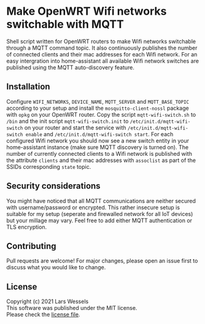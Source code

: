 # Make OpenWRT Wifi networks switchable with MQTT

Shell script written for OpenWRT routers to make Wifi networks switchable
through a MQTT command topic. It also continuously publishes the number of
connected clients and their mac addresses for each Wifi network. For an
easy intergration into home-assistant all available Wifi network switches
are published using the MQTT auto-discovery feature.

## Installation

Configure `WIFI_NETWORKS`, `DEVICE_NAME`, `MQTT_SERVER` and `MQTT_BASE_TOPIC`
according to your setup and install the `mosquitto-client-nossl` package with
`opkg` on your OpenWRT router. Copy the script `mqtt-wifi-switch.sh` to `/bin`
and the init script `mqtt-wifi-switch.init` to `/etc/init.d/mqtt-wifi-switch`
on your router and start the service with `/etc/init.d/mqtt-wifi-switch enable`
and `/etc/init.d/mqtt-wifi-switch start`. For each configured Wifi network you
should now see a new switch entity in your home-assistant instance (make sure
MQTT discovery is turned on). The number of currently connected clients to
a Wifi network is published with the attribute `clients` and their mac
addresses with `assoclist` as part of the SSIDs corresponding `state` topic.

## Security considerations

You might have noticed that all MQTT communications are neither secured with
username/password or encrypted. This rather insecure setup is suitable for
my setup (seperate and firewalled network for all IoT devices) but your millage
may vary. Feel free to add either MQTT authentication or TLS encryption.

## Contributing

Pull requests are welcome! For major changes, please open an issue first
to discuss what you would like to change.

## License

Copyright (c) 2021 Lars Wessels  
This software was published under the MIT license.  
Please check the [license file](LICENSE).
